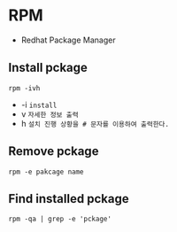 # RPM
- Redhat Package Manager

## Install pckage
```
rpm -ivh
```
- -i `install`
- v `자세한 정보 출력`
- h `설치 진행 상황을 # 문자를 이용하여 출력한다.`

## Remove pckage
```
rpm -e pakcage name
```

## Find installed pckage
```
rpm -qa | grep -e 'pckage'
```